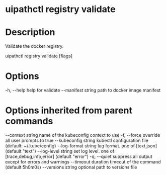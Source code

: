 ﻿# uipathctl registry validate

# Description

Validate the docker registry.

uipathctl registry validate [flags]

# Options

-h, --help              help for validate
      --manifest string   path to docker image manifest

# Options inherited from parent commands

--context string      name of the kubeconfig context to use
  -f, --force               override all user prompts to true
      --kubeconfig string   kubectl configuration file (default: ~/.kube/config)
      --log-format string   log format. one of [text,json] (default "text")
      --log-level string    set log level. one of [trace,debug,info,error] (default "error")
  -q, --quiet               suppress all output except for errors and warnings
      --timeout duration    timeout of the command (default 5h0m0s)
      --versions string     optional path to versions file
